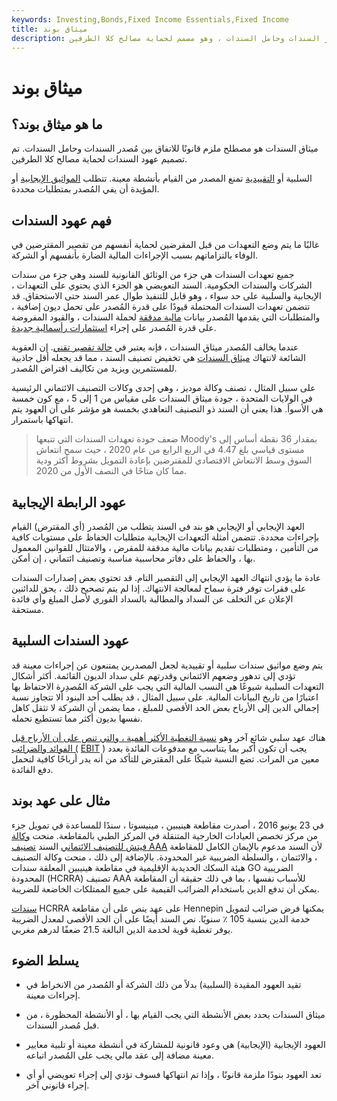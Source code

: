 ```yaml
---
keywords: Investing,Bonds,Fixed Income Essentials,Fixed Income
title: ميثاق بوند
description: ميثاق السندات هو مصطلح ملزم قانونًا لاتفاقية بين مُصدر السندات وحامل السندات ، وهو مصمم لحماية مصالح كلا الطرفين.
---
```


# ميثاق بوند
## ما هو ميثاق بوند؟

ميثاق السندات هو مصطلح ملزم قانونًا للاتفاق بين مُصدر السندات وحامل السندات. تم تصميم عهود السندات لحماية مصالح كلا الطرفين.

السلبية أو [التقييدية](/restrictive-covenant) تمنع المصدر من القيام بأنشطة معينة. تتطلب [المواثيق الإيجابية](/affirmative-covenant) أو المؤيدة أن يفي المُصدر بمتطلبات محددة.

## فهم عهود السندات

غالبًا ما يتم وضع التعهدات من قبل المقرضين لحماية أنفسهم من تقصير المقترضين في الوفاء بالتزاماتهم بسبب الإجراءات المالية الضارة بأنفسهم أو الشركة.

جميع تعهدات السندات هي جزء من الوثائق القانونية للسند وهي جزء من سندات الشركات والسندات الحكومية. السند التعويضي هو الجزء الذي يحتوي على التعهدات ، الإيجابية والسلبية على حد سواء ، وهو قابل للتنفيذ طوال عمر السند حتى الاستحقاق. قد تتضمن تعهدات السندات المحتملة قيودًا على قدرة المُصدر على تحمل ديون إضافية ، والمتطلبات التي يقدمها المُصدر بيانات [مالية مدققة](/financial-statements) لحملة السندات ، والقيود المفروضة على قدرة المُصدر على إجراء [استثمارات رأسمالية جديدة](/capital-investment).

عندما يخالف المُصدر ميثاق السندات ، فإنه يعتبر في [حالة تقصير تقني](/technical-default). إن العقوبة الشائعة لانتهاك [ميثاق السندات](/covenant) هي تخفيض تصنيف السند ، مما قد يجعله أقل جاذبية للمستثمرين ويزيد من تكاليف اقتراض المُصدر.

على سبيل المثال ، تصنف وكالة موديز ، وهي إحدى وكالات التصنيف الائتماني الرئيسية في الولايات المتحدة ، جودة ميثاق السندات على مقياس من 1 إلى 5 ، مع كون خمسة هي الأسوأ. هذا يعني أن السند ذو التصنيف التعاهدي بخمسة هو مؤشر على أن العهود يتم انتهاكها باستمرار.

> ضعف جودة تعهدات السندات التي تتبعها Moody's بمقدار 36 نقطة أساس إلى مستوى قياسي بلغ 4.47 في الربع الرابع من عام 2020 ، حيث سمح انتعاش السوق وسط الانتعاش الاقتصادي للمقترضين بإعادة التمويل بشروط أكثر ودية مما كان متاحًا في النصف الأول من 2020.

>

## عهود الرابطة الإيجابية

العهد الإيجابي أو الإيجابي هو بند في السند يتطلب من المُصدر (أي المقترض) القيام بإجراءات محددة. تتضمن أمثلة التعهدات الإيجابية متطلبات الحفاظ على مستويات كافية من التأمين ، ومتطلبات تقديم بيانات مالية مدققة للمقرض ، والامتثال للقوانين المعمول بها ، والحفاظ على دفاتر محاسبية مناسبة وتصنيف ائتماني ، إن أمكن.

عادة ما يؤدي انتهاك العهد الإيجابي إلى التقصير التام. قد تحتوي بعض إصدارات السندات على فقرات توفر فترة سماح لمعالجة الانتهاك. إذا لم يتم تصحيح ذلك ، يحق للدائنين الإعلان عن التخلف عن السداد والمطالبة بالسداد الفوري لأصل المبلغ وأي فائدة مستحقة.

## عهود السندات السلبية

يتم وضع مواثيق سندات سلبية أو تقييدية لجعل المصدرين يمتنعون عن إجراءات معينة قد تؤدي إلى تدهور وضعهم الائتماني وقدرتهم على سداد الديون القائمة. أكثر أشكال التعهدات السلبية شيوعًا هي النسب المالية التي يجب على الشركة المُصدِرة الاحتفاظ بها اعتبارًا من تاريخ البيانات المالية. على سبيل المثال ، قد يطلب أحد البنود ألا تتجاوز نسبة إجمالي الدين إلى الأرباح بعض الحد الأقصى للمبلغ ، مما يضمن أن الشركة لا تثقل كاهل نفسها بديون أكثر مما تستطيع تحمله.

هناك عهد سلبي شائع آخر وهو [نسبة التغطية الأكثر أهمية ، والتي تنص على أن الأرباح قبل الفوائد والضرائب (](/interestcoverageratio) [EBIT](/interestcoverageratio) ) يجب أن تكون أكبر بما يتناسب مع مدفوعات الفائدة بعدد معين من المرات. تضع النسبة شيكًا على المقترض للتأكد من أنه يدر أرباحًا كافية لتحمل دفع الفائدة.

## مثال على عهد بوند

في 23 يونيو 2016 ، أصدرت مقاطعة هينيبين ، مينيسوتا ، سندًا للمساعدة في تمويل جزء من مركز تخصص العيادات الخارجية المتنقلة في المركز الطبي بالمقاطعة. منحت [وكالة فيتش للتصنيف الائتماني](/fitch-ratings) السند [تصنيف AAA](/aaa) لأن السند مدعوم بالإيمان الكامل للمقاطعة ، والائتمان ، والسلطة الضريبية غير المحدودة. بالإضافة إلى ذلك ، منحت وكالة التصنيف هيئة السكك الحديدية الإقليمية في مقاطعة هينيبين المعلقة سندات GO الضريبية المحدودة (HCRRA) تصنيف AAA للأسباب نفسها ، بما في ذلك حقيقة أن المقاطعة يمكن أن تدفع الدين باستخدام الضرائب القيمية على جميع الممتلكات الخاضعة للضريبة.

[سندات](/debenture) HCRRA على عهد ينص على أن مقاطعة Hennepin يمكنها فرض ضرائب لتمويل خدمة الدين بنسبة 105 ٪ سنويًا. نص السند أيضًا على أن الحد الأقصى لمعدل الضريبة يوفر تغطية قوية لخدمة الدين البالغة 21.5 ضعفًا لدرهم مغربي.

## يسلط الضوء

- تقيد العهود المقيدة (السلبية) بدلاً من ذلك الشركة أو المُصدر من الانخراط في إجراءات معينة.

- ميثاق السندات يحدد بعض الأنشطة التي يجب القيام بها ، أو الأنشطة المحظورة ، من قبل مُصدر السندات.

- العهود الإيجابية (الإيجابية) هي وعود قانونية للمشاركة في أنشطة معينة أو تلبية معايير معينة مضافة إلى عقد مالي يجب على المُصدر اتباعه.

- تعد العهود بنودًا ملزمة قانونًا ، وإذا تم انتهاكها فسوف تؤدي إلى إجراء تعويضي أو أي إجراء قانوني آخر.


